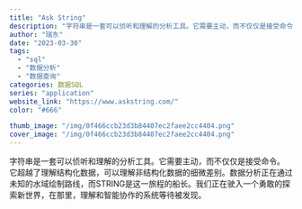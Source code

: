 ```yaml
---
title: "Ask String"
description: "字符串是一套可以侦听和理解的分析工具。它需要主动，而不仅仅是接受命令。 它超越了理解结构化数据，可以理解非结构化数据的细"
author: "瑞东"
date: "2023-03-30"
tags:
  - "sql"
  - "数据分析"
  - "数据查询"
categories: 数据SQL
series: "application"
website_link: "https://www.askstring.com/"
color: "#666"

thumb_image: "/img/0f466ccb23d3b84407ec2faee2cc4404.png"
cover_image: "/img/0f466ccb23d3b84407ec2faee2cc4404.png"
---
```


字符串是一套可以侦听和理解的分析工具。它需要主动，而不仅仅是接受命令。 它超越了理解结构化数据，可以理解非结构化数据的细微差别。数据分析正在通过未知的水域绘制路线，而STRING是这一旅程的船长。我们正在驶入一个勇敢的探索新世界，在那里，理解和智能协作的系统等待被发现。 